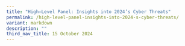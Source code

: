 ```yaml
---
title: "High–Level Panel: Insights into 2024’s Cyber Threats"
permalink: /high-level-panel-insights-into-2024-s-cyber-threats/
variant: markdown
description: ""
third_nav_title: 15 October 2024
---
```

